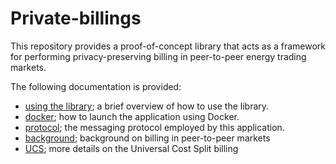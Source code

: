 # Private-billings
This repository provides a proof-of-concept library that acts as a framework for performing privacy-preserving billing in peer-to-peer energy trading markets.

The following documentation is provided:
- [using the library](using_the_library.md); a brief overview of how to use the library.
- [docker](../docker/README.md); how to launch the application using Docker.
- [protocol](protocol.md); the messaging protocol employed by this application.
- [background](billing_model.md); background on billing in peer-to-peer markets
- [UCS](docs/universal_cost_split.md); more details on the Universal Cost Split billing 
